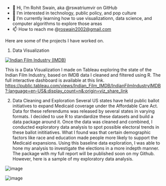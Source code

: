 - 👋 Hi, I’m Rohit Swain, aka @rswatriumvir on GitHub
- 👀 I’m interested in technology, public policy, and pop culture
- 🌱 I’m currently learning how to use visualizationn, data science, and computer algorithms to explore those areas
- 📫 How to reach me @roswain2002@gmail.com

Here are some of the projects I have worked on. 

1. Data Visualization 
<div class='tableauPlaceholder' id='viz1660000137524' style='position: relative'><noscript><a href='#'><img alt='Indian Film Industry (IMDB) ' src='https:&#47;&#47;public.tableau.com&#47;static&#47;images&#47;In&#47;Indian_Film_IMDB&#47;IndianFilmIndustryIMDB&#47;1_rss.png' style='border: none' /></a></noscript><object class='tableauViz'  style='display:none;'><param name='host_url' value='https%3A%2F%2Fpublic.tableau.com%2F' /> <param name='embed_code_version' value='3' /> <param name='site_root' value='' /><param name='name' value='Indian_Film_IMDB&#47;IndianFilmIndustryIMDB' /><param name='tabs' value='no' /><param name='toolbar' value='yes' /><param name='static_image' value='https:&#47;&#47;public.tableau.com&#47;static&#47;images&#47;In&#47;Indian_Film_IMDB&#47;IndianFilmIndustryIMDB&#47;1.png' /> <param name='animate_transition' value='yes' /><param name='display_static_image' value='yes' /><param name='display_spinner' value='yes' /><param name='display_overlay' value='yes' /><param name='display_count' value='yes' /><param name='language' value='en-US' /></object></div>    

This is a Data Visualization I made on Tableau exploring the state of the Indian Film Industry, based on IMDB data I cleaned and filtered using R. 
The full interactive dashboard is available at this link. 
https://public.tableau.com/views/Indian_Film_IMDB/IndianFilmIndustryIMDB?:language=en-US&:display_count=n&:origin=viz_share_link

2. Data Cleaning and Exploration
Several US states have held public ballot initiatives to expand Medicaid coverage under the Affordable Care Act. Data for these referendums was released by several states in varying formats. I decided to use R to standardize these datasets and build a data package around it. Once the data was cleaned and combined, I conducted exploratory data analysis to spot possible electoral trends in these ballot inititiatives. What I found was that certain demographic factors like race and education made people more likely to support the Medicaid expansions. Using this baseline data exploration, I was able to hone my analysis to investigate the elections in a more indepth manner. The package with my full report will be published soon on my Github. However, here is a sample of my exploratory data analysis. 

![image](https://user-images.githubusercontent.com/46251113/183533550-8678dfdc-139d-47e4-9720-5aad163e3714.png)

![image](https://user-images.githubusercontent.com/46251113/183531389-bf7bc366-a407-497b-8ce6-055c2497bdb2.png)



<!---
rswatriumvir/rswatriumvir is a ✨ special ✨ repository because its `README.md` (this file) appears on your GitHub profile.
You can click the Preview link to take a look at your changes.
--->
